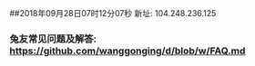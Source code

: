 ##2018年09月28日07时12分07秒 新址: 104.248.236.125
### 兔友常见问题及解答: https://github.com/wanggonging/d/blob/w/FAQ.md
